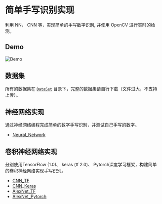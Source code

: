 # 简单手写识别实现

利用 NN， CNN 等，实现简单的手写数字识别, 并使用 OpenCV 进行实时的检测。

## Demo

![Demo](https://github.com/laugh12321/Handwriting-Recognition/blob/master/OpenCV%20Recognition/Demo.gif)

## 数据集

所有的数据集在 [`DataSet`](https://github.com/laugh12321/Handwriting-Recognition/tree/master/DataSet) 目录下，完整的数据集请自行下载（文件过大，不支持上传）。


## 神经网络实现

通过神经网络编程完成简单的数字手写识别，并测试自己手写的数字。

- [Neural_Network](https://nbviewer.jupyter.org/github/laugh12321/Handwriting-Recognition/blob/master/Neural_Network.ipynb)

## 卷积神经网络实现

分别使用TensorFlow (1.0)、 keras (tf 2.0)、 Pytorch深度学习框架，构建简单的卷积神经网络实现手写识别。

- [CNN_TF](https://nbviewer.jupyter.org/github/laugh12321/Handwriting-Recognition/blob/master/CNN_TF.ipynb)
- [CNN_Keras](https://nbviewer.jupyter.org/github/laugh12321/Handwriting-Recognition/blob/master/CNN_Keras.ipynb)
- [AlexNet_TF](https://nbviewer.jupyter.org/github/laugh12321/Handwriting-Recognition/blob/master/AlexNet_TF.ipynb)
- [AlexNet_Pytorch](https://nbviewer.jupyter.org/github/laugh12321/Handwriting-Recognition/blob/master/AlexNet_Pytorch.ipynb)